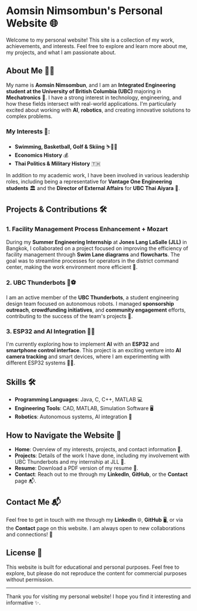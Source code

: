 # Aomsin Nimsombun's Personal Website 🌐

Welcome to my personal website! This site is a collection of my work, achievements, and interests. Feel free to explore and learn more about me, my projects, and what I am passionate about.

## About Me 👨‍💻

My name is **Aomsin Nimsombun**, and I am an **Integrated Engineering student at the University of British Columbia (UBC)** majoring in **Mechatronics** 🤖. I have a strong interest in technology, engineering, and how these fields intersect with real-world applications. I'm particularly excited about working with **AI**, **robotics**, and creating innovative solutions to complex problems.

### My Interests 🎯:
- **Swimming, Basketball, Golf & Skiing** ⛷️🏌️‍♂️
- **Economics History** 💰
- **Thai Politics & Military History** 🇹🇭

In addition to my academic work, I have been involved in various leadership roles, including being a representative for **Vantage One Engineering students** 🏛️ and the **Director of External Affairs** for **UBC Thai Aiyara** 🐘.

## Projects & Contributions 🛠️

### 1. **Facility Management Process Enhancement + Mozart**
During my **Summer Engineering Internship** at **Jones Lang LaSalle (JLL)** in Bangkok, I collaborated on a project focused on improving the efficiency of facility management through **Swim Lane diagrams** and **flowcharts**. The goal was to streamline processes for operators in the district command center, making the work environment more efficient 🏢.

### 2. **UBC Thunderbots** 🤖⚽
I am an active member of the **UBC Thunderbots**, a student engineering design team focused on autonomous robots. I managed **sponsorship outreach**, **crowdfunding initiatives**, and **community engagement** efforts, contributing to the success of the team's projects 🚀.

### 3. **ESP32 and AI Integration** 📱💡
I'm currently exploring how to implement **AI** with an **ESP32** and **smartphone control interface**. This project is an exciting venture into **AI camera tracking** and smart devices, where I am experimenting with different ESP32 systems 🤖📶.

## Skills 🛠️
- **Programming Languages**: Java, C, C++, MATLAB 💻
- **Engineering Tools**: CAD, MATLAB, Simulation Software 🖥️
- **Robotics**: Autonomous systems, AI integration 🤖

## How to Navigate the Website 🧭

- **Home**: Overview of my interests, projects, and contact information 📑.
- **Projects**: Details of the work I have done, including my involvement with UBC Thunderbots and my internship at JLL 🔧.
- **Resume**: Download a PDF version of my resume 📄.
- **Contact**: Reach out to me through my **LinkedIn**, **GitHub**, or the **Contact** page 📬.

## Contact Me 📬

Feel free to get in touch with me through my **LinkedIn** 🌐, **GitHub** 🖥️, or via the **Contact** page on this website. I am always open to new collaborations and connections! 🤝

## License 📜

This website is built for educational and personal purposes. Feel free to explore, but please do not reproduce the content for commercial purposes without permission.

---

Thank you for visiting my personal website! I hope you find it interesting and informative ✨.
